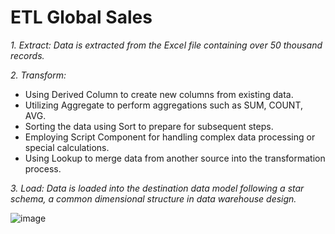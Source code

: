 # ETL Global Sales
_1. Extract: Data is extracted from the Excel file containing over 50 thousand records._

_2. Transform:_
- Using Derived Column to create new columns from existing data.
- Utilizing Aggregate to perform aggregations such as SUM, COUNT, AVG.
- Sorting the data using Sort to prepare for subsequent steps.
- Employing Script Component for handling complex data processing or special calculations.
- Using Lookup to merge data from another source into the transformation process.

_3. Load: Data is loaded into the destination data model following a star schema, a common dimensional structure in data warehouse design._

![image](https://github.com/LePhucTuan/ETL_global_sales/assets/132570810/73dc62ca-4a78-4639-89ac-a74bd4f3f43d)
